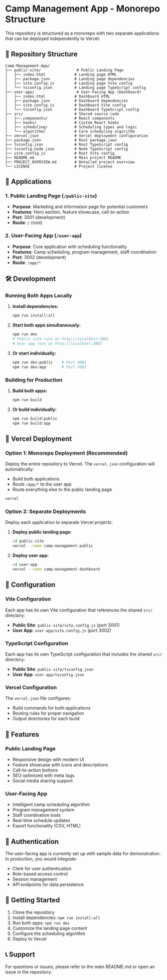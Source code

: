 # Camp Management App - Monorepo Structure

This repository is structured as a monorepo with two separate applications that can be deployed independently to Vercel:

## 📁 Repository Structure

```
Camp-Management-App/
├── public-site/                # Public Landing Page
│   ├── index.html             # Landing page HTML
│   ├── package.json           # Landing page dependencies
│   ├── vite.config.js         # Landing page Vite config
│   └── tsconfig.json          # Landing page TypeScript config
├── user-app/                   # User-Facing App (Dashboard)
│   ├── index.html             # Dashboard HTML
│   ├── package.json           # Dashboard dependencies
│   ├── vite.config.js         # Dashboard Vite config
│   └── tsconfig.json          # Dashboard TypeScript config
├── src/                       # Shared source code
│   ├── components/            # React components
│   ├── hooks/                 # Custom React hooks
│   ├── scheduling/            # Scheduling types and logic
│   └── algorithm/             # Core scheduling algorithm
├── vercel.json                # Vercel deployment configuration
├── package.json               # Root package.json
├── tsconfig.json              # Root TypeScript config
├── tsconfig.node.json         # Node TypeScript config
├── vite.config.js             # Root Vite config
├── README.md                  # Main project README
├── PROJECT_OVERVIEW.md        # Detailed project overview
└── LICENSE                    # Project license
```

## 🚀 Applications

### 1. Public Landing Page (`/public-site`)
- **Purpose**: Marketing and information page for potential customers
- **Features**: Hero section, feature showcase, call-to-action
- **Port**: 3001 (development)
- **Route**: `/` (root)

### 2. User-Facing App (`/user-app`)
- **Purpose**: Core application with scheduling functionality
- **Features**: Camp scheduling, program management, staff coordination
- **Port**: 3002 (development)
- **Route**: `/app/*`

## 🛠️ Development

### Running Both Apps Locally

1. **Install dependencies:**
   ```bash
   npm run install:all
   ```

2. **Start both apps simultaneously:**
   ```bash
   npm run dev
   # Public site runs on http://localhost:3001
   # User app runs on http://localhost:3002
   ```

3. **Or start individually:**
   ```bash
   npm run dev:public    # Port 3001
   npm run dev:app       # Port 3002
   ```

### Building for Production

1. **Build both apps:**
   ```bash
   npm run build
   ```

2. **Or build individually:**
   ```bash
   npm run build:public
   npm run build:app
   ```

## 🚀 Vercel Deployment

### Option 1: Monorepo Deployment (Recommended)
Deploy the entire repository to Vercel. The `vercel.json` configuration will automatically:
- Build both applications
- Route `/app/*` to the user app
- Route everything else to the public landing page

```bash
vercel
```

### Option 2: Separate Deployments
Deploy each application to separate Vercel projects:

1. **Deploy public landing page:**
   ```bash
   cd public-site
   vercel --name camp-management-public
   ```

2. **Deploy user app:**
   ```bash
   cd user-app
   vercel --name camp-management-dashboard
   ```

## 🔧 Configuration

### Vite Configuration
Each app has its own Vite configuration that references the shared `src/` directory:
- **Public Site**: `public-site/vite.config.js` (port 3001)
- **User App**: `user-app/vite.config.js` (port 3002)

### TypeScript Configuration
Each app has its own TypeScript configuration that includes the shared `src/` directory:
- **Public Site**: `public-site/tsconfig.json`
- **User App**: `user-app/tsconfig.json`

### Vercel Configuration
The `vercel.json` file configures:
- Build commands for both applications
- Routing rules for proper navigation
- Output directories for each build

## 📱 Features

### Public Landing Page
- Responsive design with modern UI
- Feature showcase with icons and descriptions
- Call-to-action buttons
- SEO optimized with meta tags
- Social media sharing support

### User-Facing App
- Intelligent camp scheduling algorithm
- Program management system
- Staff coordination tools
- Real-time schedule updates
- Export functionality (CSV, HTML)

## 🔐 Authentication
The user-facing app is currently set up with sample data for demonstration. In production, you would integrate:
- Clerk for user authentication
- Role-based access control
- Session management
- API endpoints for data persistence

## 🚀 Getting Started

1. Clone the repository
2. Install dependencies: `npm run install:all`
3. Run both apps: `npm run dev`
4. Customize the landing page content
5. Configure the scheduling algorithm
6. Deploy to Vercel

## 📞 Support
For questions or issues, please refer to the main README.md or open an issue in the repository.
